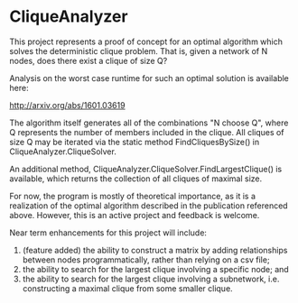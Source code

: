 # CliqueAnalyzer
This project represents a proof of concept for an optimal algorithm which solves
the deterministic clique problem.  That is, given a network of N nodes, does there
exist a clique of size Q?

Analysis on the worst case runtime for such an optimal solution is available here:

http://arxiv.org/abs/1601.03619

The algorithm itself generates all of the combinations "N choose Q", where Q
represents the number of members included in the clique.  All cliques of size Q
may be iterated via the static method FindCliquesBySize() in CliqueAnalyzer.CliqueSolver.

An additional method, CliqueAnalyzer.CliqueSolver.FindLargestClique() is available,
which returns the collection of all cliques of maximal size.

For now, the program is mostly of theoretical importance, as it is a realization of
the optimal algorithm described in the publication referenced above.  However,
this is an active project and feedback is welcome.

Near term enhancements for this project will include:

1. (feature added) the ability to construct a matrix by adding relationships between nodes
programmatically, rather than relying on a csv file;
2. the ability to search for the largest clique involving a specific node; and
3. the ability to search for the largest clique involving a subnetwork, i.e.
constructing a maximal clique from some smaller clique.
